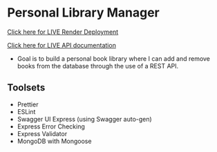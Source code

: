 # Personal Library Manager

[Click here for LIVE Render Deployment](https://personal-library-manager-cavh.onrender.com)

[Click here for LIVE API documentation](https://personal-library-manager-cavh.onrender.com/api-docs)

* Goal is to build a personal book library where I can add and remove books from the database through the use of a REST API.

## Toolsets
* Prettier
* ESLint
* Swagger UI Express (using Swagger auto-gen)
* Express Error Checking
* Express Validator
* MongoDB with Mongoose
